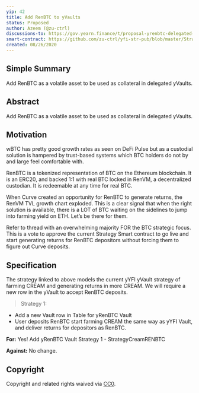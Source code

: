 ```yaml
---
yip: 42
title: Add RenBTC to yVaults
status: Proposed
author: Azeem (@zu-ctrl)
discussions-to: https://gov.yearn.finance/t/proposal-yrenbtc-delegated-vault/3470
smart-contract: https://github.com/zu-ctrl/yfi-str-pub/blob/master/StrategyCreamRENBTC.sol
created: 08/26/2020
---
```

<!--You can leave these HTML comments in your merged SIP and delete the visible duplicate text guides, they will not appear and may be helpful to refer to if you edit it again. This is the suggested template for new SIPs. Note that an SIP number will be assigned by an editor. When opening a pull request to submit your SIP, please use an abbreviated title in the filename, `sip-draft_title_abbrev.md`. The title should be 44 characters or less.-->

## Simple Summary
<!--"If you can't explain it simply, you don't understand it well enough." Simply describe the outcome the proposed changes intends to achieve. This should be non-technical and accessible to a casual community member.-->
Add RenBTC as a volatile asset to be used as collateral in delegated yVaults.

## Abstract
<!--A short (~200 word) description of the proposed change, the abstract should clearly describe the proposed change. This is what *will* be done if the SIP is implemented, not *why* it should be done or *how* it will be done. If the SIP proposes deploying a new contract, write, "we propose to deploy a new contract that will do x".-->

Add RenBTC as a volatile asset to be used as collateral in delegated yVaults.

## Motivation
<!--This is the problem statement. This is the *why* of the SIP. It should clearly explain *why* the current state of the protocol is inadequate.  It is critical that you explain *why* the change is needed, if the SIP proposes changing how something is calculated, you must address *why* the current calculation is innaccurate or wrong. This is not the place to describe how the SIP will address the issue!-->
wBTC has pretty good growth rates as seen on DeFi Pulse but as a custodial solution is hampered by trust-based systems which BTC holders do not by and large feel comfortable with.

RenBTC is a tokenized representation of BTC on the Ethereum blockchain. It is an ERC20, and backed 1:1 with real BTC locked in RenVM, a decentralized custodian. It is redeemable at any time for real BTC.

When Curve created an opportunity for RenBTC to generate returns, the RenVM TVL growth chart exploded. This is a clear signal that when the right solution is available, there is a LOT of BTC waiting on the sidelines to jump into farming yield on ETH. Let’s be there for them.

Refer to thread with an overwhelming majority FOR the BTC strategic focus. This is a vote to approve the current Strategy Smart contract to go live and start generating returns for RenBTC depositors without forcing them to figure out Curve deposits. 

## Specification
<!--The specification should describe the syntax and semantics of any new feature, there are five sections-->
The strategy linked to above models the current yYFI yVault strategy of farming CREAM and generating returns in more CREAM. We will require a new row in the yVault to accept RenBTC deposits. 

> Strategy 1:
* Add a new Vault row in Table for yRenBTC Vault
* User deposits RenBTC start farming CREAM the same way as yYFI Vault, and deliver returns for depositors as RenBTC.

**For:** Yes! Add yRenBTC Vault Strategy 1 - StrategyCreamRENBTC

**Against:** No change.

## Copyright
Copyright and related rights waived via [CC0](https://creativecommons.org/publicdomain/zero/1.0/).

